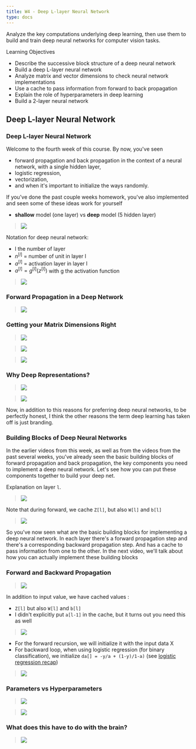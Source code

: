 ```yaml
---
title: W4 - Deep L-layer Neural Network
type: docs
---
```



Analyze the key computations underlying deep learning, then use them to build and train deep neural networks for computer vision tasks.

Learning Objectives
- Describe the successive block structure of a deep neural network
- Build a deep L-layer neural network
- Analyze matrix and vector dimensions to check neural network implementations
- Use a cache to pass information from forward to back propagation
- Explain the role of hyperparameters in deep learning
- Build a 2-layer neural network



## Deep L-layer Neural Network

### Deep L-layer Neural Network

Welcome to the fourth week of this course. By now, you've seen 
- forward propagation and back propagation in the context of a neural network, with a single hidden layer, 
- logistic regression, 
- vectorization, 
- and when it's important to initialize the ways randomly. 

If you've done the past couple weeks homework, you've also implemented and seen some of these ideas work for yourself

- **shallow** model (one layer) vs **deep** model (5 hidden layer)

> <img src="./images/w02-01-Deep_L-layer_Neural_Network/img_2023-03-18_09-00-45.png">

Notation for deep neural network:
- l the number of layer
- $n^{[l]}$ = number of unit in layer l
- $a^{[l]}$ = activation layer in layer l 
- $a^{[l]} = g^{[l]}(z^{[l]})$  with g the activation function
> <img src="./images/w02-01-Deep_L-layer_Neural_Network/img_2023-03-18_09-00-50.png">

### Forward Propagation in a Deep Network

> <img src="./images/w02-02-Forward_Propagation_in_a_Deep_Network/img_2023-03-18_09-08-22.png">

### Getting your Matrix Dimensions Right

> <img src="./images/w02-03-Getting_your_Matrix_Dimensions_Right/img_2023-03-18_09-10-01.png">

> <img src="./images/w02-03-Getting_your_Matrix_Dimensions_Right/img_2023-03-18_09-10-07.png">

> <img src="./images/w02-03-Getting_your_Matrix_Dimensions_Right/img_2023-03-18_10-14-11.png">

### Why Deep Representations?

> <img src="./images/w02-04-Why_Deep_Representations/img_2023-03-18_10-16-39.png">

> <img src="./images/w02-04-Why_Deep_Representations/img_2023-03-18_10-16-42.png">

 Now, in addition to this reasons for preferring deep neural networks, to be perfectly honest, I think the other reasons the term deep learning has taken off is just branding. 

### Building Blocks of Deep Neural Networks


In the earlier videos from this week, as well as from the videos from the past several weeks, you've already seen the basic building blocks of forward propagation and back propagation, the key components you need to implement a deep neural network. Let's see how you can put these components together to build your deep net.

Explanation on layer `l`.

> <img src="./images/w02-05-Building_Blocks_of_Deep_Neural_Networks/img_2023-03-18_10-42-11.png">

Note that during forward, we cache `Z[l]`, but also `W[l]` and `b[l]`

> <img src="./images/w02-05-Building_Blocks_of_Deep_Neural_Networks/img_2023-03-18_10-42-16.png">

 So you've now seen what are the basic building blocks for implementing a deep neural network. In each layer there's a forward propagation step and there's a corresponding backward propagation step. And has a cache to pass information from one to the other. In the next video, we'll talk about how you can actually implement these building blocks

### Forward and Backward Propagation

> <img src="./images/w02-06-Forward_and_Backward_Propagation/img_2023-03-18_14-56-35.png">

In addition to input value, we have cached values :
- `Z[l]` but also `W[l]` and `b[l]`
- I didn't explicitly put `a[l-1]` in the cache, but it turns out you need this as well 

> <img src="./images/w02-06-Forward_and_Backward_Propagation/img_2023-03-18_14-58-45.png">

- For the forward recursion, we will initialize it with the input data X
- For backward loop, when using logistic regression (for binary classification), we initialize `da[] = -y/a + (1-y)/1-a)` (see [logistic regression recap](../week2/#logistic-regression-gradient-descent)) 

> <img src="./images/w02-06-Forward_and_Backward_Propagation/img_2023-03-18_15-13-33.png">

### Parameters vs Hyperparameters

> <img src="./images/w02-07-Parameters_vs_Hyperparameters/img_2023-03-18_15-14-12.png">

> <img src="./images/w02-07-Parameters_vs_Hyperparameters/img_2023-03-18_15-14-14.png">
### What does this have to do with the brain?

> <img src="./images/w02-08-What_does_this_have_to_do_with_the_brain/img_2023-03-18_15-15-04.png">
